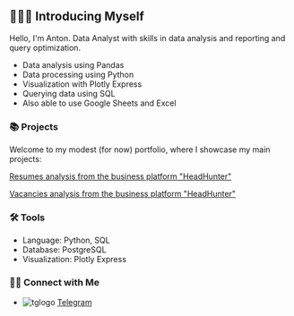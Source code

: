 ## 🙋🏻‍♀️ Introducing Myself

Hello, I'm Anton. Data Analyst with skills in data analysis and reporting and query optimization.

- Data analysis using Pandas
- Data processing using Python
- Visualization with Plotly Express
- Querying data using SQL
- Also able to use Google Sheets and Excel

### 📚 Projects

Welcome to my modest (for now) portfolio, where I showcase my main projects:

[Resumes analysis from the business platform "HeadHunter"](https://github.com/ant0nysam/project1)

[Vacancies analysis from the business platform "HeadHunter"](https://github.com/ant0nysam/project2)

### 🛠️ Tools

- Language: Python, SQL
- Database: PostgreSQL
- Visualization: Plotly Express

### 👋🏻 Connect with Me

- ![tglogo](https://img.icons8.com/?size=100&id=63306&format=png&color=000000) [Telegram](https://t.me/ant0nysam)
